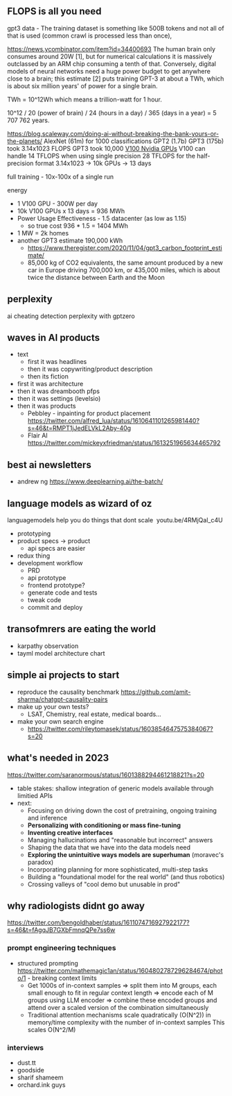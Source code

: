 
## FLOPS is all you need

gpt3 data - The training dataset is something like 500B tokens and not all of that is used (common crawl is processed less than once),

https://news.ycombinator.com/item?id=34400693
The human brain only consumes around 20W [1], but for numerical calculations it is massively outclassed by an ARM chip consuming a tenth of that. Conversely, digital models of neural networks need a huge power budget to get anywhere close to a brain; this estimate [2] puts training GPT-3 at about a TWh, which is about six million years' of power for a single brain. 

TWh = 10^12Wh which means a trillion-watt for 1 hour.

10^12 / 20 (power of brain) / 24 (hours in a day) / 365 (days in a year) = 5 707 762 years.

https://blog.scaleway.com/doing-ai-without-breaking-the-bank-yours-or-the-planets/
AlexNet (61m) for 1000 classifications
GPT2 (1.7b)
GPT3 (175b) took 3.14x1023 FLOPS
GPT3 took 10,000 [V100 Nvidia GPUs](https://www.nvidia.com/en-us/data-center/v100/)
V100 can handle 14 TFLOPS when using single precision
28 TFLOPS for the half-precision format
3.14x1023 -> 10k GPUs -> 13 days

full training - 10x-100x of a single run

energy
- 1 V100 GPU - 300W per day
- 10k V100 GPUs x 13 days = 936 MWh
- Power Usage Effectiveness - 1.5 datacenter (as low as 1.15)
	- so true cost 936 * 1.5 = 1404 MWh
- 1 MW = 2k homes
- another GPT3 estimate 190,000 kWh
	- https://www.theregister.com/2020/11/04/gpt3_carbon_footprint_estimate/
	- 85,000 kg of CO2 equivalents, the same amount produced by a new car in Europe driving 700,000 km, or 435,000 miles, which is about twice the distance between Earth and the Moon



## perplexity

ai cheating detection
perplexity with gptzero



## waves in AI products

- text
	- first it was headlines
	- then it was copywriting/product description
	- then its fiction
- first it was architecture
- then it was dreambooth pfps
- then it was settings (levelsio)
- then it was products
	- Pebbley -  inpainting for product placement https://twitter.com/alfred_lua/status/1610641101265981440?s=46&t=RMPT1jJedELVkL2Aby-40g
	- Flair AI https://twitter.com/mickeyxfriedman/status/1613251965634465792

## best ai newsletters

- andrew ng https://www.deeplearning.ai/the-batch/


## language models as wizard of oz 

languagemodels help you do things that dont scale
 youtu.be/4RMjQal_c4U
- prototyping
- product specs -> product
	- api specs are easier
- redux thing
- development workflow
	- PRD
	- api prototype
	- frontend prototype?
	- generate code and tests
	- tweak code
	- commit and deploy

## transofmrers are eating the world

- karpathy observation
- tayml model architecture chart



## simple ai projects to start

- reproduce the causality benchmark https://github.com/amit-sharma/chatgpt-causality-pairs
- make up your own tests?
	- LSAT, Chemistry, real estate, medical boards...
- make your own search engine
	- https://twitter.com/rileytomasek/status/1603854647575384067?s=20


## what's needed in 2023

https://twitter.com/saranormous/status/1601388294461218821?s=20
- table stakes: shallow integration of generic models available through limitied APIs
- next:
	- Focusing on driving down the cost of pretraining, ongoing training and inference
	- **Personalizing with conditioning or mass fine-tuning**
	- **Inventing creative interfaces**
	- Managing hallucinations and "reasonable but incorrect" answers
	- Shaping the data that we have into the data models need
	- **Exploring the unintuitive ways models are superhuman** (moravec's paradox)
	- Incorporating planning for more sophisticated, multi-step tasks
	- Building a "foundational model for the real world" (and thus robotics)
	- Crossing valleys of "cool demo but unusable in prod"


## why radiologists didnt go away

https://twitter.com/bengoldhaber/status/1611074716927922177?s=46&t=fAgqJB7GXbFmnqQPe7ss6w


### prompt engineering techniques

- structured prompting https://twitter.com/mathemagic1an/status/1604802787296284674/photo/1 - breaking context limits
	- Get 1000s of in-context samples => split them into M groups, each small enough to fit in regular context length => encode each of M groups using LLM encoder => combine these encoded groups and attend over a scaled version of the combination simultaneously
	- Traditional attention mechanisms scale quadratically (O(N^2)) in memory/time complexity with the number of in-context samples This scales O(N^2/M)

### interviews

- dust.tt
- goodside
- sharif shameem
- orchard.ink guys